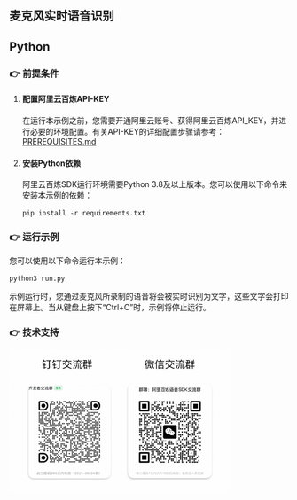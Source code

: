 [comment]: # (title and brief introduction of the sample)
## 麦克风实时语音识别
## Python

[comment]: # (prerequisites)
### :point_right: 前提条件

1. #### 配置阿里云百炼API-KEY

    在运行本示例之前，您需要开通阿里云账号、获得阿里云百炼API_KEY，并进行必要的环境配置。有关API-KEY的详细配置步骤请参考：[PREREQUISITES.md](../../../../PREREQUISITES.md)

1. #### 安装Python依赖

    阿里云百炼SDK运行环境需要Python 3.8及以上版本。您可以使用以下命令来安装本示例的依赖：
    ```commandline
    pip install -r requirements.txt
    ```

[comment]: # (how to run the sample and expected results)
### :point_right: 运行示例
您可以使用以下命令运行本示例：

```commandline
python3 run.py
```

示例运行时，您通过麦克风所录制的语音将会被实时识别为文字，这些文字会打印在屏幕上。当从键盘上按下“Ctrl+C”时，示例将停止运行。

[comment]: # (technical support of the sample)
### :point_right: 技术支持
<img src="../../../../docs/image/groups.png" width="400"/>
